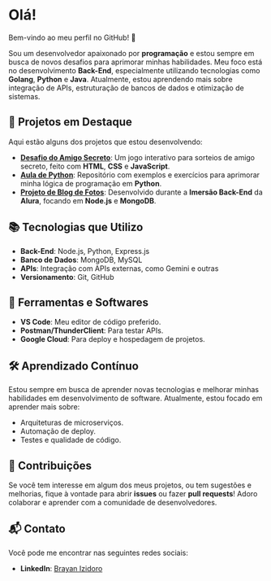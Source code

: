 # Olá!

Bem-vindo ao meu perfil no GitHub! 👋

Sou um desenvolvedor apaixonado por **programação** e estou sempre em busca de novos desafios para aprimorar minhas habilidades. Meu foco está no desenvolvimento **Back-End**, especialmente utilizando tecnologias como **Golang**, **Python** e **Java**. Atualmente, estou aprendendo mais sobre integração de APIs, estruturação de bancos de dados e otimização de sistemas.

## 🚀 Projetos em Destaque

Aqui estão alguns dos projetos que estou desenvolvendo:

- **[Desafio do Amigo Secreto](https://github.com/Brayan-Izidoro/desafio-do-amigo-secreto)**: Um jogo interativo para sorteios de amigo secreto, feito com **HTML**, **CSS** e **JavaScript**.
- **[Aula de Python](https://github.com/Brayan-Izidoro/Aula-de-Python)**: Repositório com exemplos e exercícios para aprimorar minha lógica de programação em **Python**.
- **[Projeto de Blog de Fotos](https://github.com/Brayan-Izidoro/blog-de-fotos)**: Desenvolvido durante a **Imersão Back-End** da **Alura**, focando em **Node.js** e **MongoDB**.

## 📚 Tecnologias que Utilizo

- **Back-End**: Node.js, Python, Express.js
- **Banco de Dados**: MongoDB, MySQL
- **APIs**: Integração com APIs externas, como Gemini e outras
- **Versionamento**: Git, GitHub

## 🔧 Ferramentas e Softwares

- **VS Code**: Meu editor de código preferido.
- **Postman/ThunderClient**: Para testar APIs.
- **Google Cloud**: Para deploy e hospedagem de projetos.

## 🛠️ Aprendizado Contínuo

Estou sempre em busca de aprender novas tecnologias e melhorar minhas habilidades em desenvolvimento de software. Atualmente, estou focado em aprender mais sobre:

- Arquiteturas de microserviços.
- Automação de deploy.
- Testes e qualidade de código.

## 🤝 Contribuições

Se você tem interesse em algum dos meus projetos, ou tem sugestões e melhorias, fique à vontade para abrir **issues** ou fazer **pull requests**! Adoro colaborar e aprender com a comunidade de desenvolvedores.

## 📬 Contato

Você pode me encontrar nas seguintes redes sociais:

- **LinkedIn**: [Brayan Izidoro](https://www.linkedin.com/in/brayanizidoro)
